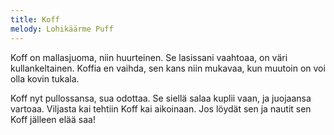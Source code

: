 ```yaml
---
title: Koff
melody: Lohikäärme Puff
---
```

Koff on mallasjuoma, niin huurteinen.
Se lasissani vaahtoaa, on väri kullankeltainen.
Koffia en vaihda, sen kans niin mukavaa,
kun muutoin on voi olla kovin tukala.

Koff nyt pullossansa, sua odottaa.
Se siellä salaa kuplii vaan, ja juojaansa vartoaa.
Viljasta kai tehtiin Koff kai aikoinaan.
Jos löydät sen ja nautit sen
Koff jälleen elää saa!
